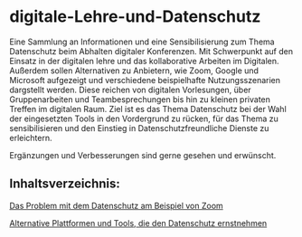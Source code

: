 # digitale-Lehre-und-Datenschutz
Eine Sammlung an Informationen und eine Sensibilisierung zum Thema Datenschutz beim Abhalten digitaler Konferenzen. Mit Schwerpunkt auf den Einsatz in der digitalen lehre und das kollaborative Arbeiten im Digitalen. 
Außerdem sollen Alternativen zu Anbietern, wie Zoom, Google und Microsoft aufgezeigt und 
verschiedene beispielhafte Nutzungsszenarien dargstellt werden.
Diese reichen von digitalen Vorlesungen, über Gruppenarbeiten und Teambesprechungen 
bis hin zu kleinen privaten Treffen im digitalen Raum.
Ziel ist es das Thema Datenschutz bei der Wahl der eingesetzten Tools in den Vordergrund zu rücken, für das Thema zu sensibilisieren und den Einstieg in Datenschutzfreundliche Dienste zu erleichtern. 

Ergänzungen und Verbesserungen sind gerne gesehen und erwünscht. 

## Inhaltsverzeichnis:

[Das Problem mit dem Datenschutz am Beispiel von Zoom](https://github.com/techware01/digitale-Lehre-und-Datenschutz)

[Alternative Plattformen und Tools, die den Datenschutz ernstnehmen](https://github.com/techware01/digitale-Lehre-und-Datenschutz/alternativen.md)
